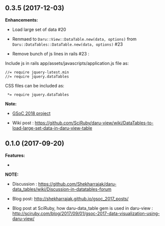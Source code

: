 ## 0.3.5 (2017-12-03)

**Enhancements:**

- Load large set of data #20

- Renmaed to `Daru::View::DataTable.new(data, options)` from
`Daru::DataTables::DataTable.new(data, options)` #23

- Remove bunch of js lines in rails #23 :

Include js in rails app/assets/javascripts/application.js file as:

```
//= require jquery-latest.min
//= require jquery.dataTables

```
CSS files can be included as:

```
 *= require jquery.dataTables
```

**Note:**

* [GSoC 2018 project](https://github.com/SciRuby/daru-view/wiki/GSoC-2018---Progress-Report)

* Wiki post : https://github.com/SciRuby/daru-view/wiki/DataTables-to-load-large-set-data-in-daru-view-table

## 0.1.0 (2017-09-20)

**Features:**

-

**NOTE:**

- Discussion : https://github.com/Shekharrajak/daru-data_tables/wiki/Discussion-in-datatables-forum

- Blog post: http://shekharrajak.github.io/gsoc_2017_posts/

- Blog post at SciRuby, how daru-data_table gem is used in daru-view : http://sciruby.com/blog/2017/09/01/gsoc-2017-data-visualization-using-daru-view/
